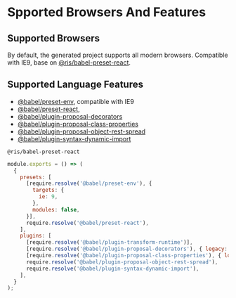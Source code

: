 # Spported Browsers And Features

## Supported Browsers
By default, the generated project supports all modern browsers. Compatible with IE9, base on [@ris/babel-preset-react](https://github.com/risjs/ris/tree/master/packages/ris-preset-react).

## Supported Language Features
* [@babel/preset-env](https://babeljs.io/docs/en/next/babel-preset-env.html), compatible with IE9
* [@babel/preset-react](https://babeljs.io/docs/en/next/babel-preset-react),
* [@babel/plugin-proposal-decorators](https://babeljs.io/docs/en/babel-plugin-proposal-decorators)
* [@babel/plugin-proposal-class-properties](https://babeljs.io/docs/en/babel-plugin-proposal-class-properties)
* [@babel/plugin-proposal-object-rest-spread](https://babeljs.io/docs/en/babel-plugin-proposal-object-rest-spread)
* [@babel/plugin-syntax-dynamic-import](https://babeljs.io/docs/en/babel-plugin-syntax-dynamic-import)


`@ris/babel-preset-react`

```js
module.exports = () => (
  {
    presets: [
      [require.resolve('@babel/preset-env'), {
        targets: {
          ie: 9,
        },
        modules: false,
      }],
      require.resolve('@babel/preset-react'),
    ],
    plugins: [
      [require.resolve('@babel/plugin-transform-runtime')],
      [require.resolve('@babel/plugin-proposal-decorators'), { legacy: true }],
      [require.resolve('@babel/plugin-proposal-class-properties'), { loose: true }],
      require.resolve('@babel/plugin-proposal-object-rest-spread'),
      require.resolve('@babel/plugin-syntax-dynamic-import'),
    ],
  }
);
```


